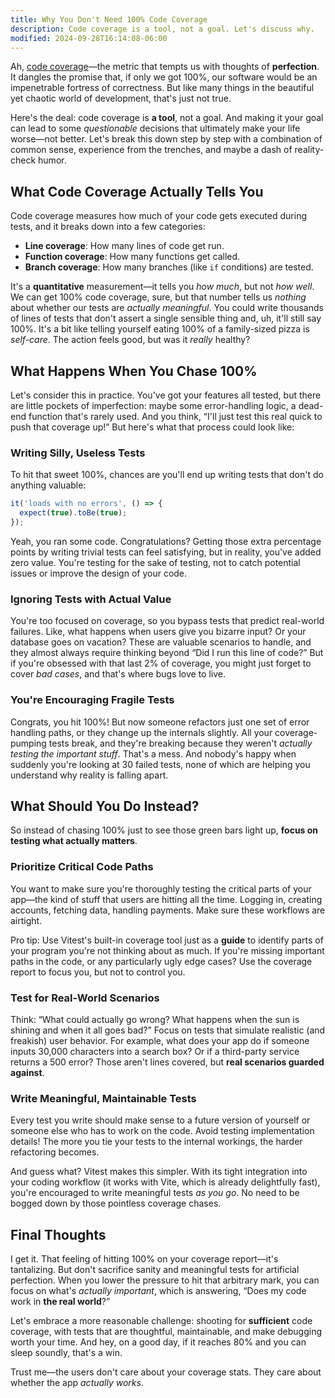 ```yaml
---
title: Why You Don't Need 100% Code Coverage
description: Code coverage is a tool, not a goal. Let's discuss why.
modified: 2024-09-28T16:14:08-06:00
---
```


Ah, [code coverage](code-coverage.md)—the metric that tempts us with thoughts of **perfection**. It dangles the promise that, if only we got 100%, our software would be an impenetrable fortress of correctness. But like many things in the beautiful yet chaotic world of development, that's just not true.

Here's the deal: code coverage is **a tool**, not a goal. And making it your goal can lead to some _questionable_ decisions that ultimately make your life worse—not better. Let's break this down step by step with a combination of common sense, experience from the trenches, and maybe a dash of reality-check humor.

## What Code Coverage Actually Tells You

Code coverage measures how much of your code gets executed during tests, and it breaks down into a few categories:

- **Line coverage**: How many lines of code get run.
- **Function coverage**: How many functions get called.
- **Branch coverage**: How many branches (like `if` conditions) are tested.

It's a **quantitative** measurement—it tells you _how much_, but not _how well_. We can get 100% code coverage, sure, but that number tells us _nothing_ about whether our tests are _actually meaningful_. You could write thousands of lines of tests that don't assert a single sensible thing and, uh, it'll still say 100%. It's a bit like telling yourself eating 100% of a family-sized pizza is _self-care_. The action feels good, but was it _really_ healthy?

## What Happens When You Chase 100%

Let's consider this in practice. You've got your features all tested, but there are little pockets of imperfection: maybe some error-handling logic, a dead-end function that's rarely used. And you think, “I'll just test this real quick to push that coverage up!” But here's what that process could look like:

### Writing Silly, Useless Tests

To hit that sweet 100%, chances are you'll end up writing tests that don't do anything valuable:

```js
it('loads with no errors', () => {
  expect(true).toBe(true);
});
```

Yeah, you ran some code. Congratulations? Getting those extra percentage points by writing trivial tests can feel satisfying, but in reality, you've added zero value. You're testing for the sake of testing, not to catch potential issues or improve the design of your code.

### Ignoring Tests with Actual Value

You're too focused on coverage, so you bypass tests that predict real-world failures. Like, what happens when users give you bizarre input? Or your database goes on vacation? These are valuable scenarios to handle, and they almost always require thinking beyond “Did I run this line of code?” But if you're obsessed with that last 2% of coverage, you might just forget to cover _bad cases_, and that's where bugs love to live.

### You're Encouraging Fragile Tests

Congrats, you hit 100%! But now someone refactors just one set of error handling paths, or they change up the internals slightly. All your coverage-pumping tests break, and they're breaking because they weren't _actually testing the important stuff_. That's a mess. And nobody's happy when suddenly you're looking at 30 failed tests, none of which are helping you understand why reality is falling apart.

## What Should You Do Instead?

So instead of chasing 100% just to see those green bars light up, **focus on testing what actually matters**.

### Prioritize Critical Code Paths

You want to make sure you're thoroughly testing the critical parts of your app—the kind of stuff that users are hitting all the time. Logging in, creating accounts, fetching data, handling payments. Make sure these workflows are airtight.

Pro tip: Use Vitest's built-in coverage tool just as a **guide** to identify parts of your program you're not thinking about as much. If you're missing important paths in the code, or any particularly ugly edge cases? Use the coverage report to focus you, but not to control you.

### Test for Real-World Scenarios

Think: “What could actually go wrong? What happens when the sun is shining and when it all goes bad?” Focus on tests that simulate realistic (and freakish) user behavior. For example, what does your app do if someone inputs 30,000 characters into a search box? Or if a third-party service returns a 500 error? Those aren't lines covered, but **real scenarios guarded against**.

### Write Meaningful, Maintainable Tests

Every test you write should make sense to a future version of yourself or someone else who has to work on the code. Avoid testing implementation details! The more you tie your tests to the internal workings, the harder refactoring becomes.

And guess what? Vitest makes this simpler. With its tight integration into your coding workflow (it works with Vite, which is already delightfully fast), you're encouraged to write meaningful tests _as you go_. No need to be bogged down by those pointless coverage chases.

## Final Thoughts

I get it. That feeling of hitting 100% on your coverage report—it's tantalizing. But don't sacrifice sanity and meaningful tests for artificial perfection. When you lower the pressure to hit that arbitrary mark, you can focus on what's _actually important_, which is answering, “Does my code work in **the real world**?”

Let's embrace a more reasonable challenge: shooting for **sufficient** code coverage, with tests that are thoughtful, maintainable, and make debugging worth your time. And hey, on a good day, if it reaches 80% and you can sleep soundly, that's a win.

Trust me—the users don't care about your coverage stats. They care about whether the app _actually works_.
